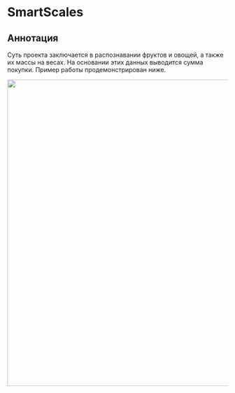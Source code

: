 # SmartScales
## Аннотация
Суть проекта заключается в распознавании фруктов и овощей, а также их массы на весах. На основании этих данных выводится сумма покупки. Пример работы продемонстрирован ниже.

<img src="https://github.com/Nik1-L/SmartScales/blob/main/Gif2.gif" width="750" height="700" />
